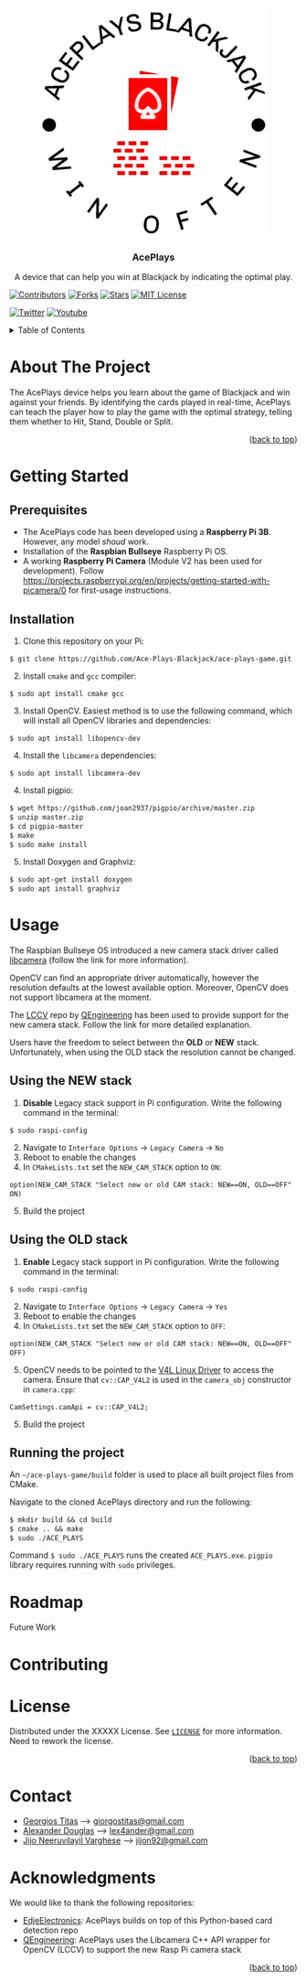 <!-- Improved compatibility of back to top link: See: https://github.com/othneildrew/Best-README-Template/pull/73 -->
<a name="readme-top"></a>
<!--
*** Thanks for checking out the Best-README-Template. If you have a suggestion
*** that would make this better, please fork the repo and create a pull request
*** or simply open an issue with the tag "enhancement".
*** Don't forget to give the project a star!
*** Thanks again! Now go create something AMAZING! :D
-->




<!-- PROJECT LOGO -->
<br />
<div align="center">
  <a href="https://github.com/Ace-Plays-Blackjack/ace-plays-game">
    <img src="logo/aceplays-blackjack-logo-transparent3.png" alt="Logo" width="400" height="400">
  </a>

<h3 align="center">AcePlays</h3>

  <p align="center">
    A device that can help you win at Blackjack by indicating the optimal play.
    <br />
  </p>
</div>

<!-- LINKS -->

[![Contributors][contributors-shield]][contributors-url]
[![Forks][forks-shield]][forks-url]
[![Stars][stars-shield]][stars-url]
[![MIT License][license-shield]][license-url]

[![Twitter][twitter-shield]][twitter-url]
[![Youtube][youtube-shield]][youtube-url]



<!-- TABLE OF CONTENTS -->
<details>
  <summary>Table of Contents</summary>
  <ol>
    <li>
      <a href="#about-the-project">About The Project</a>
      <ul>
        <li><a href="#built-with">Built With</a></li>
      </ul>
    </li>
    <li>
      <a href="#getting-started">Getting Started</a>
      <ul>
        <li><a href="#prerequisites">Prerequisites</a></li>
        <li><a href="#installation">Installation</a></li>
      </ul>
    </li>
    <li><a href="#usage">Usage</a></li>
    <li><a href="#roadmap">Roadmap</a></li>
    <li><a href="#contributing">Contributing</a></li>
    <li><a href="#license">License</a></li>
    <li><a href="#contact">Contact</a></li>
    <li><a href="#acknowledgments">Acknowledgments</a></li>
  </ol>
</details>



<!-- ABOUT THE PROJECT -->
# About The Project

The AcePlays device helps you learn about the game of Blackjack and win against your friends. By identifying the cards played in real-time, AcePlays can teach the player how to play the game with the optimal strategy, telling them whether to Hit, Stand, Double or Split.

<p align="right">(<a href="#readme-top">back to top</a>)</p>


<!-- GETTING STARTED -->
# Getting Started

## Prerequisites
* The AcePlays code has been developed using a **Raspberry Pi 3B**. However, any model *shoud* work.
* Installation of the **Raspbian Bullseye** Raspberry Pi OS.
* A working **Raspberry Pi Camera** (Module V2 has been used for development). Follow https://projects.raspberrypi.org/en/projects/getting-started-with-picamera/0 for first-usage instructions.

## Installation
1. Clone this repository on your Pi:
```
$ git clone https://github.com/Ace-Plays-Blackjack/ace-plays-game.git
```

2. Install `cmake` and `gcc` compiler:
```
$ sudo apt install cmake gcc
```

3. Install OpenCV. Easiest method is to use the following command, which will install all OpenCV libraries and dependencies:
```
$ sudo apt install libopencv-dev
```

4. Install the `libcamera` dependencies:
```
$ sudo apt install libcamera-dev
```

4. Install pigpio:
```
$ wget https://github.com/joan2937/pigpio/archive/master.zip
$ unzip master.zip
$ cd pigpio-master
$ make
$ sudo make install
```

5. Install Doxygen and Graphviz:
```
$ sudo apt-get install doxygen
$ sudo apt install graphviz
```

<!-- USAGE EXAMPLES -->
# Usage
The Raspbian Bullseye OS introduced a new camera stack driver called [libcamera](https://www.raspberrypi.com/documentation/computers/camera_software.html#getting-started) (follow the link for more information).

OpenCV can find an appropriate driver automatically, however the resolution defaults at the lowest available option. Moreover, OpenCV does not support libcamera at the moment.

The [LCCV](https://github.com/Qengineering/LCCV) repo by [QEngineering](https://github.com/Qengineering) has been used to provide support for the new camera stack. Follow the link for more detailed explanation.

Users have the freedom to select between the **OLD** or **NEW** stack. Unfortunately, when using the OLD stack the resolution cannot be changed.

## Using the NEW stack
1. **Disable** Legacy stack support in Pi configuration. Write the following command in the terminal:
```
$ sudo raspi-config
```
2. Navigate to `Interface Options` -> `Legacy Camera` -> `No`
3. Reboot to enable the changes
4. In `CMakeLists.txt` set the `NEW_CAM_STACK` option to `ON`:

```
option(NEW_CAM_STACK "Select new or old CAM stack: NEW==ON, OLD==OFF" ON)
```
5. Build the project

## Using the OLD stack
1. **Enable** Legacy stack support in Pi configuration. Write the following command in the terminal:
```
$ sudo raspi-config
```
2. Navigate to `Interface Options` -> `Legacy Camera` -> `Yes`
3. Reboot to enable the changes
4. In `CMakeLists.txt` set the `NEW_CAM_STACK` option to `OFF`:

```
option(NEW_CAM_STACK "Select new or old CAM stack: NEW==ON, OLD==OFF" OFF)
```
5. OpenCV needs to be pointed to the [V4L Linux Driver](https://www.kernel.org/doc/html/v4.8/media/v4l-drivers/index.html) to access the camera. Ensure that `cv::CAP_V4L2` is used in the `camera_obj` constructor in `camera.cpp`:

```
CamSettings.camApi = cv::CAP_V4L2;
```
5. Build the project

## Running the project
An `~/ace-plays-game/build` folder is used to place all built project files from CMake. 

Navigate to the cloned AcePlays directory and run the following:

```
$ mkdir build && cd build
$ cmake .. && make
$ sudo ./ACE_PLAYS
```

Command `$ sudo ./ACE_PLAYS` runs the created `ACE_PLAYS.exe`.
`pigpio` library requires running with `sudo` privileges.

<!-- ROADMAP -->
# Roadmap
Future Work

<!-- CONTRIBUTING -->
# Contributing

<!-- LICENSE -->
# License
Distributed under the XXXXX License. See [`LICENSE`](https://github.com/Ace-Plays-Blackjack/ace-plays-game/blob/main/LICENCE) for more information.
Need to rework the license.
<p align="right">(<a href="#readme-top">back to top</a>)</p>



<!-- CONTACT -->
# Contact
* [Georgios Titas](https://github.com/titasg) --> giorgostitas@gmail.com
* [Alexander Douglas](https://github.com/Eagleeye101) --> lex4ander@gmail.com
* [Jijo Neeruvilayil Varghese](https://github.com/jijoNV) -->	jijon92@gmail.com

<!-- ACKNOWLEDGMENTS -->
# Acknowledgments
We would like to thank the following repositories:
* [EdjeElectronics](https://github.com/EdjeElectronics/OpenCV-Playing-Card-Detector): AcePlays builds on top of this Python-based card detection repo
* [QEngineering](https://github.com/Qengineering/LCCV): AcePlays uses the Libcamera C++ API wrapper for OpenCV (LCCV) to support the new Rasp Pi camera stack

<p align="right">(<a href="#readme-top">back to top</a>)</p>



<!-- MARKDOWN LINKS & IMAGES -->
<!-- https://www.markdownguide.org/basic-syntax/#reference-style-links -->
[contributors-shield]: https://img.shields.io/github/contributors/Ace-Plays-Blackjack/ace-plays-game.svg?style=for-the-badge
[contributors-url]: https://github.com/Ace-Plays-Blackjack/ace-plays-game/graphs/contributors
[forks-shield]: https://img.shields.io/github/forks/Ace-Plays-Blackjack/ace-plays-game.svg?style=for-the-badge
[forks-url]: https://github.com/Ace-Plays-Blackjack/ace-plays-game/network/members
[stars-shield]: https://img.shields.io/github/stars/Ace-Plays-Blackjack/ace-plays-game.svg?style=for-the-badge
[stars-url]: https://github.com/Ace-Plays-Blackjack/ace-plays-game/stargazers
[issues-shield]: https://img.shields.io/github/issues/Ace-Plays-Blackjack/ace-plays-game.svg?style=for-the-badge
[issues-url]: https://github.com/github_username/repo_name/issues
[license-shield]: https://img.shields.io/github/license/Ace-Plays-Blackjack/ace-plays-game.svg?style=for-the-badge
[license-url]: https://github.com/Ace-Plays-Blackjack/ace-plays-game/blob/master/LICENSE.txt

[twitter-shield]: https://img.shields.io/twitter/follow/username?label=Twitter&style=social
[twitter-url]: https://twitter.com/AcePlays_UoG

[youtube-shield]: https://img.shields.io/youtube/channel/views/UCsEz7-PU1gYQ-DuntVkb_oQ?style=social
[youtube-url]: https://www.youtube.com/channel/UCsEz7-PU1gYQ-DuntVkb_oQ
<!-- [youtube-url]: https://www.youtube.com/@aceplaysblackjackdecisionmaker -->
